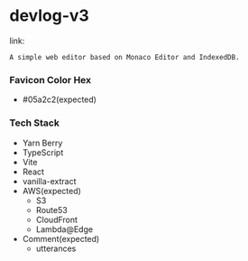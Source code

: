 # devlog-v3

link:

```
A simple web editor based on Monaco Editor and IndexedDB.
```

### Favicon Color Hex

- #05a2c2(expected)

### Tech Stack

- Yarn Berry
- TypeScript
- Vite
- React
- vanilla-extract
- AWS(expected)
  - S3
  - Route53
  - CloudFront
  - Lambda@Edge
- Comment(expected)
  - utterances
